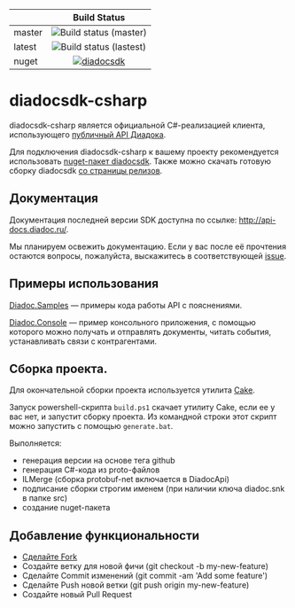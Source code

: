 |              | Build Status
|--------------|:--------------:
| master       | ![Build status (master)](https://github.com/diadoc/diadocsdk-csharp/actions/workflows/actions.yml/badge.svg?branch=master)
| latest       | ![Build status (lastest)](https://github.com/diadoc/diadocsdk-csharp/actions/workflows/actions.yml/badge.svg)
| nuget        | [![diadocsdk](https://buildstats.info/nuget/diadocsdk)](https://www.nuget.org/packages/diadocsdk/)

# diadocsdk-csharp

diadocsdk-csharp является официальной C#-реализацией клиента, использующего [публичный API Диадока](http://api-docs.diadoc.ru/).

Для подключения diadocsdk-csharp к вашему проекту рекомендуется использовать [nuget-пакет diadocsdk](https://www.nuget.org/packages/DiadocSDK/). Также можно скачать готовую сборку diadocsdk [со страницы релизов](https://github.com/diadoc/diadocsdk-csharp/releases).

## Документация

Документация последней версии SDK доступна по ссылке: http://api-docs.diadoc.ru/.

Мы планируем освежить документацию. Если у вас после её прочтения остаются вопросы, пожалуйста, выскажитесь в соответствующей [issue](https://github.com/diadoc/diadocsdk-csharp/issues/454).

## Примеры использования

[Diadoc.Samples](https://github.com/diadoc/diadocsdk-csharp/tree/master/Samples/Diadoc.Samples) — примеры кода работы API с пояснениями.

[Diadoc.Console](https://github.com/diadoc/diadocsdk-csharp/tree/master/Samples/Diadoc.Console) — пример консольного приложения, с помощью которого можно получать и отправлять документы, читать события, устанавливать связи с контрагентами.


## Сборка проекта.

Для окончательной сборки проекта используется утилита [Cake](http://cakebuild.net/).

Запуск powershell-скрипта `build.ps1` скачает утилиту Cake, если ее у вас нет, и запустит сборку проекта.
Из командной строки этот скрипт можно запустить с помощью `generate.bat`.

Выполняется:

- генерация версии на основе тега github
- генерация C#-кода из proto-файлов
- ILMerge (сборка protobuf-net включается в DiadocApi)
- подписание сборки строгим именем (при наличии ключа diadoc.snk в папке src)
- создание nuget-пакета

## Добавление функциональности

- [Сделайте Fork](https://guides.github.com/activities/forking/)
- Создайте ветку для новой фичи (git checkout -b my-new-feature)
- Сделайте Commit изменений (git commit -am 'Add some feature')
- Сделайте Push новой ветки (git push origin my-new-feature)
- Создайте новый Pull Request
